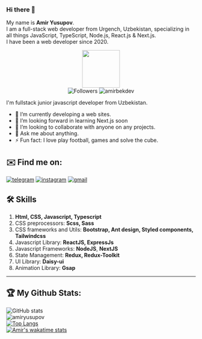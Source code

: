 ### Hi there 👋

My name is **Amir Yusupov**.
<br>
I am a full-stack web developer from Urgench, Uzbekistan, specializing in all things JavaScript, TypeScript, Node.js, React.js & Next.js.
<br>
I have been a web developer since 2020.

<div id="header" align="center">
  <img src="https://media.giphy.com/media/M9gbBd9nbDrOTu1Mqx/giphy.gif" width="100"/>
 <br />
 <img src="https://img.shields.io/github/followers/amiryusupov?style=social" alt="Followers"/>
 <img src="https://komarev.com/ghpvc/?username=amiryusupov&label=Profile%20views&color=0e75b6&style=flat" alt="amirbekdev" />
</div>

I'm fullstack junior javascript developer from Uzbekistan.

- 🔭 I’m currently developing a web sites.
- 🌱 I’m looking forward in learning Next.js soon
- 👯 I’m looking to collaborate with anyone on any projects.
- 💬 Ask me about anything.
- ⚡ Fun fact: I love play football, games and solve the cube.

## ✉️ Find me on:

[![telegram](https://img.shields.io/badge/-@amir-blue?style=for-the-badge&logo=telegram)](https://t.me/amir_yusup0v)
[![instagram](https://img.shields.io/badge/-@amir.yusupov-black?style=for-the-badge&logo=instagram)](https://instagram.com/amiryusupov.070)
[![gmail](https://img.shields.io/badge/-@amir-white?style=for-the-badge&logo=gmail)](mailto:amiryusupov.070@gmail.com)

## 🛠 Skills

1. **Html, CSS, Javascript, Typescript**
2. CSS preprocessors: **Scss, Sass**
3. CSS frameworks and Utils: **Bootstrap, Ant design, Styled components, Tailwindcss**
4. Javascript Library: **ReactJS, ExpressJs**
5. Javascript Frameworks: **NodeJS**, **NextJS**
6. State Management: **Redux, Redux-Toolkit**
7. UI Library: **Daisy-ui**
8. Animation Library: **Gsap**

---

## 🏆 My Github Stats:
![GitHub stats](https://github-readme-stats.vercel.app/api?username=amiryusupov&show_icons=true&theme=tokyonight)
<br>
<img align="center" src="https://github-readme-streak-stats.herokuapp.com/?user=amiryusupov&theme=dark" alt="amiryusupov" />
<br>
[![Top Langs](https://github-readme-stats.vercel.app/api/top-langs/?username=amiryusupov&layout=compact&theme=vision-friendly-dark)](https://github.com/anuraghazra/github-readme-stats)
<br/>
[![Amir's wakatime stats](https://github-readme-stats.vercel.app/api/wakatime?username=@amiryusupov&theme=dark)](https://github.com/anuraghazra/github-readme-stats)
